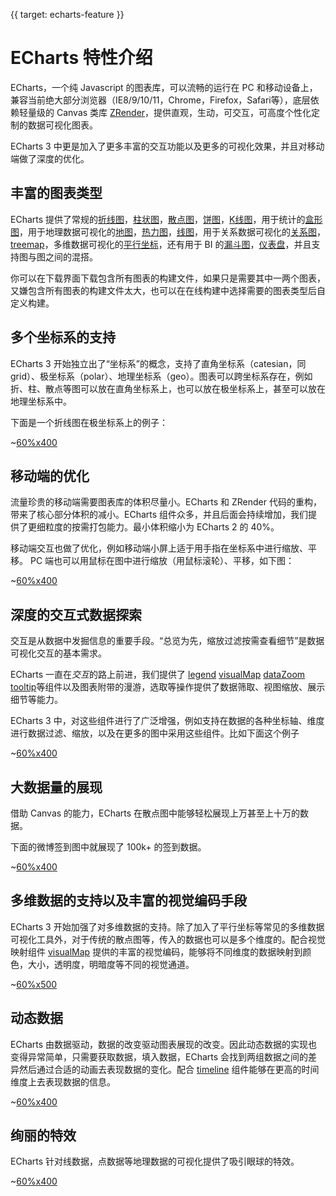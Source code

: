 {{ target: echarts-feature }}
# ECharts 特性介绍

ECharts，一个纯 Javascript 的图表库，可以流畅的运行在 PC 和移动设备上，兼容当前绝大部分浏览器（IE8/9/10/11，Chrome，Firefox，Safari等），底层依赖轻量级的 Canvas 类库 [ZRender](https://github.com/ecomfe/zrender)，提供直观，生动，可交互，可高度个性化定制的数据可视化图表。

ECharts 3 中更是加入了更多丰富的交互功能以及更多的可视化效果，并且对移动端做了深度的优化。

## 丰富的图表类型

ECharts 提供了常规的[折线图](option.html#series-line)，[柱状图](option.html#series-bar)，[散点图](option.html#series-scatter)，[饼图](option.html#series-pie)，[K线图](option.html#series-candlestick)，用于统计的[盒形图](option.html#series-boxplot)，用于地理数据可视化的[地图](option.html#series-map)，[热力图](option.html#series-heatmap)，[线图](option.html#series-lines)，用于关系数据可视化的[关系图](option.html#series-graph)，[treemap](option.html#series-treemap)，多维数据可视化的[平行坐标](option.html#series-parallel)，还有用于 BI 的[漏斗图](option.html#series-funnel)，[仪表盘](option.html#series-gauge)，并且支持图与图之间的混搭。

你可以在下载界面下载包含所有图表的构建文件，如果只是需要其中一两个图表，又嫌包含所有图表的构建文件太大，也可以在在线构建中选择需要的图表类型后自定义构建。

## 多个坐标系的支持

ECharts 3 开始独立出了“坐标系”的概念，支持了直角坐标系（catesian，同 grid）、极坐标系（polar）、地理坐标系（geo）。图表可以跨坐标系存在，例如折、柱、散点等图可以放在直角坐标系上，也可以放在极坐标系上，甚至可以放在地理坐标系中。

下面是一个折线图在极坐标系上的例子：

~[60%x400](${galleryViewPath}line-polar2&reset=1&edit=1)


## 移动端的优化

流量珍贵的移动端需要图表库的体积尽量小。ECharts 和 ZRender 代码的重构，带来了核心部分体积的减小。ECharts 组件众多，并且后面会持续增加，我们提供了更细粒度的按需打包能力。最小体积缩小为 ECharts 2 的 40%。

移动端交互也做了优化，例如移动端小屏上适于用手指在坐标系中进行缩放、平移。 PC 端也可以用鼠标在图中进行缩放（用鼠标滚轮）、平移，如下图：


~[60%x400](${galleryViewPath}area-simple&reset=1&edit=1)

## 深度的交互式数据探索

交互是从数据中发掘信息的重要手段。“总览为先，缩放过滤按需查看细节”是数据可视化交互的基本需求。

ECharts 一直在*交互*的路上前进，我们提供了 [legend](option.html#legend) [visualMap](option.html#visualMap) [dataZoom](option.html#dataZoom) [tooltip](option.html#tooltip)等组件以及图表附带的漫游，选取等操作提供了数据筛取、视图缩放、展示细节等能力。

ECharts 3 中，对这些组件进行了广泛增强，例如支持在数据的各种坐标轴、维度进行数据过滤、缩放，以及在更多的图中采用这些组件。比如下面这个例子

~[60%x400](${galleryViewPath}mix-zoom-on-value&reset=1&edit=1)

## 大数据量的展现

借助 Canvas 的能力，ECharts 在散点图中能够轻松展现上万甚至上十万的数据。

下面的微博签到图中就展现了 100k+ 的签到数据。

~[60%x400](${galleryViewPath}scatter-weibo&reset=1&edit=1)

## 多维数据的支持以及丰富的视觉编码手段

ECharts 3 开始加强了对多维数据的支持。除了加入了平行坐标等常见的多维数据可视化工具外，对于传统的散点图等，传入的数据也可以是多个维度的。配合视觉映射组件 [visualMap](option.html#visualMap) 提供的丰富的视觉编码，能够将不同维度的数据映射到颜色，大小，透明度，明暗度等不同的视觉通道。

~[60%x500](${galleryViewPath}scatter-aqi-color&reset=1&edit=1)

## 动态数据

ECharts 由数据驱动，数据的改变驱动图表展现的改变。因此动态数据的实现也变得异常简单，只需要获取数据，填入数据，ECharts 会找到两组数据之间的差异然后通过合适的动画去表现数据的变化。配合 [timeline](option.html#timeline) 组件能够在更高的时间维度上去表现数据的信息。

~[60%x400](${galleryViewPath}scatter-life-expectancy-timeline&reset=1&edit=1)

## 绚丽的特效

ECharts 针对线数据，点数据等地理数据的可视化提供了吸引眼球的特效。


~[60%x400](${galleryViewPath}lines-bmap-effect&reset=1&edit=1)